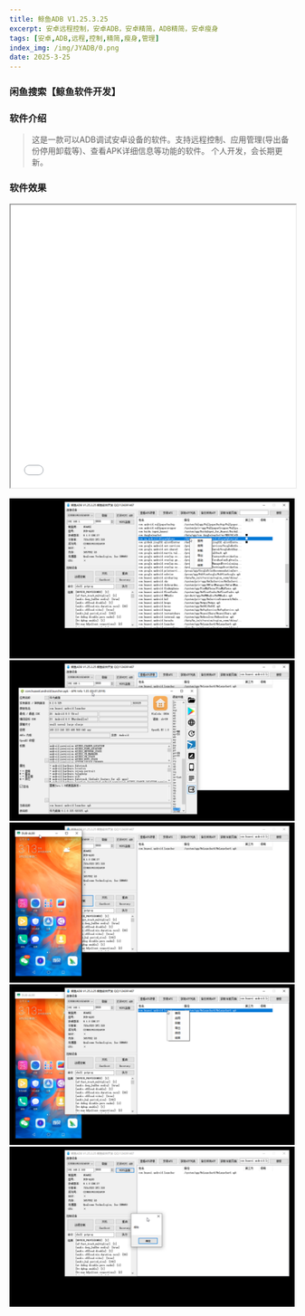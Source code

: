 ```yaml
---
title: 鲸鱼ADB V1.25.3.25
excerpt: 安卓远程控制，安卓ADB，安卓精简，ADB精简，安卓瘦身
tags: [安卓,ADB,远程,控制,精简,瘦身,管理]
index_img: /img/JYADB/0.png
date: 2025-3-25
---
```


### 闲鱼搜索【鲸鱼软件开发】

### 软件介绍
> 这是一款可以ADB调试安卓设备的软件。支持远程控制、应用管理(导出备份停用卸载等)、查看APK详细信息等功能的软件。
个人开发，会长期更新。


### 软件效果
<iframe src='/img/JYADB/0.mp4' width='100%' height='500px'></iframe>

![](/img/JYADB/0.png)
![](/img/JYADB/1.png)
![](/img/JYADB/2.png)
![](/img/JYADB/3.png)
![](/img/JYADB/4.png)
